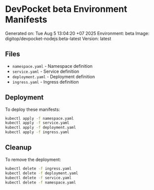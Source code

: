 # DevPocket beta Environment Manifests

Generated on: Tue Aug  5 13:04:20 +07 2025
Environment: beta
Image: digitop/devpocket-nodejs:beta-latest
Version: latest

## Files

- `namespace.yaml` - Namespace definition
- `service.yaml` - Service definition
- `deployment.yaml` - Deployment definition
- `ingress.yaml` - Ingress definition

## Deployment

To deploy these manifests:

```bash
kubectl apply -f namespace.yaml
kubectl apply -f service.yaml
kubectl apply -f deployment.yaml
kubectl apply -f ingress.yaml
```

## Cleanup

To remove the deployment:

```bash
kubectl delete -f ingress.yaml
kubectl delete -f deployment.yaml
kubectl delete -f service.yaml
kubectl delete -f namespace.yaml
```
